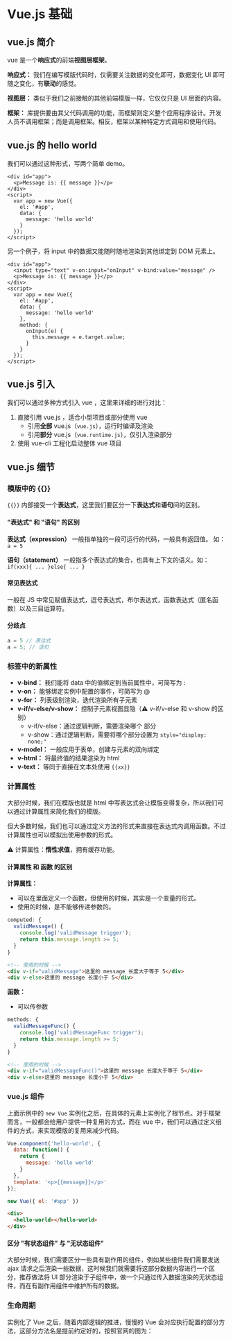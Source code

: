 # Vue.js 基础

## vue.js 简介

vue 是⼀个**响应式**的前端**视图层框架**。

**响应式：** 我们在编写模版代码时，仅需要关注数据的变化即可，数据变化 UI 即可随之变化，有**联动**的感觉。

**视图层：** 类似于我们之前接触的其他前端模版⼀样，它仅仅只是 UI 层⾯的内容。

**框架：** 库提供要由其⽗代码调⽤的功能，⽽框架则定义整个应⽤程序设计。开发⼈员不调⽤框架；⽽是调⽤框架。相反，框架以某种特定⽅式调⽤和使⽤代码。

## vue.js 的 hello world

我们可以通过这种形式，写两个简单 demo。

```vue
<div id="app">
  <p>Message is: {{ message }}</p>
</div>
<script>
  var app = new Vue({
    el: '#app',
    data: {
      message: 'hello world'
    }
  });
</script>
```

另⼀个例⼦，将 input 中的数据⼜能随时随地渲染到其他绑定到 DOM 元素上。

```vue
<div id="app">
  <input type="text" v-on:input="onInput" v-bind:value="message" />
  <p>Message is: {{ message }}</p>
</div>
<script>
  var app = new Vue({
    el: '#app',
    data: {
      message: 'hello world'
    },
    method: {
      onInput(e) {
        this.message = e.target.value;
      }
    }
  });
</script>
```

## vue.js 引⼊

我们可以通过多种⽅式引⼊ vue ，这⾥来详细的进⾏对⽐：

1. 直接引⽤ vue.js ，适合⼩型项⽬或部分使⽤ vue
   * 引⽤**全部** vue.js（`vue.js`），运⾏时编译及渲染
   * 引⽤**部分** vue.js（`vue.runtime.js`），仅引⼊渲染部分
2. 使用 vue-cli ⼯程化启动整体 vue 项⽬

## vue.js 细节

### 模版中的 {{}}

`{{}}` 内部接受⼀个**表达式**，这⾥我们要区分⼀下**表达式**和**语句**间的区别。

#### "表达式" 和 "语句" 的区别

**表达式（expression）** 一般指单独的一段可运行的代码，一般具有返回值。 如：`a = 5`

**语句（statement）** 一般指多个表达式的集合，也具有上下文的语义。如：`if(xxx){ ... }else{ ... }`

#### 常见表达式

一般在 JS 中常见赋值表达式，逗号表达式，布尔表达式，函数表达式（匿名函数）以及三目运算符。

#### 分歧点

```js
a = 5 // 表达式
a = 5; // 语句
```

### 标签中的新属性

* **v-bind：** 我们能将 data 中的值绑定到当前属性中，可简写为 :
* **v-on：** 能够绑定实例中配置的事件，可简写为 @
* **v-for：** 列表级别渲染，迭代渲染所有⼦元素
* **v-if/v-else/v-show：** 控制⼦元素视图显隐（⚠️ v-if/v-else 和 v-show 的区别）
  * v-if/v-else：通过逻辑判断，需要渲染哪个 部分
  * v-show：通过逻辑判断，需要将哪个部分设置为 `style="display: none;"`
* **v-model：** 一般应⽤于表单，创建与元素的双向绑定
* **v-html：** 将最终值的结果渲染为 html
* **v-text：** 等同于直接在⽂本处使⽤ `{{xx}}`

### 计算属性

⼤部分时候，我们在模版也就是 html 中写表达式会让模版变得复杂，所以我们可以通过计算属性来简化我们的模版。

但⼤多数时候，我们也可以通过定义⽅法的形式来直接在表达式内调⽤函数。不过计算属性也可以模拟出使⽤参数的形式。

⚠️ 计算属性：**惰性求值**，拥有缓存功能。

#### 计算属性 和 函数 的区别

**计算属性：**

* 可以在里面定义一个函数，但使用的时候，其实是一个变量的形式。
* 使用的时候，是不能够传递参数的。

```js
computed: {
  validMessage() {
    console.log('validMessage trigger');
    return this.message.length >= 5;
  }
}
```

```html
<!-- 使用的时候 -->
<div v-if="validMessage">这里的 message 长度大于等于 5</div>
<div v-else>这里的 message 长度小于 5</div> 
```

**函数：**

* 可以传参数

```js
methods: {
  validMessageFunc() {
    console.log('validMessageFunc trigger');
    return this.message.length >= 5;
  }
}
```

```html
<!-- 使用的时候 -->
<div v-if="validMessageFunc()">这里的 message 长度大于等于 5</div>
<div v-else>这里的 message 长度小于 5</div> 
```

### vue.js 组件

上⾯示例中的 `new Vue` 实例化之后，在具体的元素上实例化了根节点。对于框架⽽⾔，⼀般都会给⽤户提供⼀种复⽤的⽅式，⽽在 vue 中，我们可以通过定义组件的⽅式，来实现模版的复⽤来减少代码。

```js
Vue.component('hello-world', {
  data: function() {
    return {
      message: 'hello world'
    }
  },
  template: '<p>{{message}}</p>'
});

new Vue({ el: '#app' })
```

```html
<div>
  <hello-world></hello-world>
</div>
```

#### 区分 "有状态组件" 与 "⽆状态组件"

⼤部分时候，我们需要区分⼀些具有副作⽤的组件，例如某些组件我们需要发送 ajax 请求之后渲染⼀些数据，这时候我们就需要将这部分数据内容进⾏⼀个区分，推荐做法将 UI 部分渲染于⼦组件中，做⼀个只通过传⼊数据渲染的⽆状态组件，⽽在有副作⽤组件中维护所有的数据。

### ⽣命周期

实例化了 Vue 之后，随着内部逻辑的推进，慢慢的 Vue 会对应执⾏配置的部分⽅法，这部分⽅法名是提前约定好的，按照官⽹的图为：
